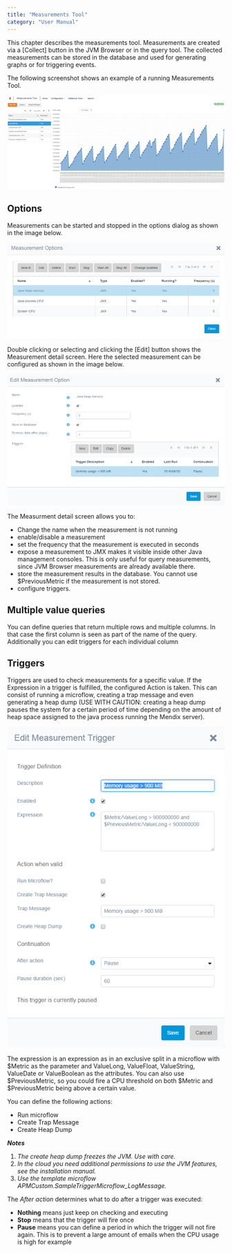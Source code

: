 ```yaml
---
title: "Measurements Tool"
category: "User Manual"
---
```

This chapter describes the measurements tool. Measurements are created via a [Collect] button in the JVM Browser or in the query tool. The collected measurements can be stored in the database and used for generating graphs or for triggering events.

The following screenshot shows an example of a running Measurements Tool.

 ![](attachments/19956351/20218045.png)

## Options

Measurements can be started and stopped in the options dialog as shown in the image below.

  ![](attachments/19956351/21725213.png)                     

Double clicking or selecting and clicking the [Edit] button shows the Measurement detail screen. Here the selected measurement can be configured as shown in the image below.

 ![](attachments/19956351/21725214.png)

The Measurment detail screen allows you to:

*   Change the name when the measurement is not running
*   enable/disable a measurement
*   set the frequency that the measurement is executed in seconds
*   expose a measurement to JMX makes it visible inside other Java management consoles. This is only useful for query measurements, since JVM Browser measurements are already available there.
*   store the measurement results in the database. You cannot use $PreviousMetric if the measurement is not stored.
*   configure triggers.

## Multiple value queries

You can define queries that return multiple rows and multiple columns. In that case the first column is seen as part of the name of the query. Additionally you can edit triggers for each individual column 

## Triggers

Triggers are used to check measurements for a specific value. If the Expression in a trigger is fulfilled, the configured Action is taken. This can consist of running a microflow, creating a trap message and even generating a heap dump (USE WITH CAUTION: creating a heap dump pauses the system for a certain period of time depending on the amount of heap space assigned to the java process running the Mendix server).

 ![](attachments/19956351/21725215.png)                 

The expression is an expression as in an exclusive split in a microflow with $Metric as the parameter and ValueLong, ValueFloat, ValueString, ValueDate or ValueBoolean as the attributes. You can also use $PreviousMetric, so you could fire a CPU threshold on both $Metric and $PreviousMetric being above a certain value.

You can define the following actions:

*   Run microflow
*   Create Trap Message
*   Create Heap Dump          

***Notes***

1. *The create heap dump freezes the JVM. Use with care.*
2. *In the cloud you need additional permissions to use the JVM features, see the installation manual.*
3. *Use the template microflow APMCustom.SampleTriggerMicroflow_LogMessage.*

 The _After action_ determines what to do after a trigger was executed:

*   **Nothing** means just keep on checking and executing
*   **Stop** means that the trigger will fire once
*  **Pause** means you can define a period in which the trigger will not fire again. This is to prevent a large amount of emails when the CPU usage is high for example
